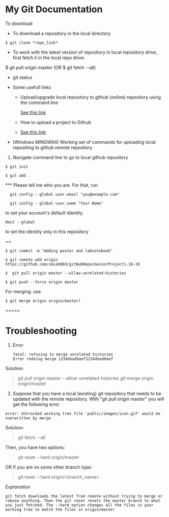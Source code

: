 # My Git Documentation   

To download 


* To download a repository in the local directory
~~~
$ git clone *repo_link*
~~~

* To work with the  latest version of repository in local repository drive, first fetch it in the local repo drive:

$ git pull origin master       (OR  $ git fetch --all)


* git status 



* Some usefull links 

  * Upload/upgrade local repository to github (online) repository using the command line

    [See this link](https://help.github.com/en/articles/adding-a-file-to-a-repository-using-the-command-line)

  * How to upload a project to Github

  * [See this link](https://stackoverflow.com/questions/12799719/how-to-upload-a-project-to-github)



* (Windows MINGW64) Working set of commands for uploading local repositing to github remote repository

1. Navigate command line to go to local github repository

~~~
$ git init

$ git add . 

~~~

*** Please tell me who you are. For that, run

~~~
  git config --global user.email "you@example.com"
  
  git config --global user.name "Your Name"
~~~

to set your account's default identity.

~~~
Omit --global 
~~~
to set the identity only in this repository

==

~~~
$ git commit -m "Adding poster and labnotebook"

$ git remote add origin https://github.com/smiah069/gitHubReposSeniorProject1-18-19

$  git pull origin master --allow-unrelated-histories

$ git push --force origin master
~~~

For merging: use 

~~~
$ git merge origin origin/master)
~~~

=====



# Troubleshooting 


1. Error
   ~~~
   fatal: refusing to merge unrelated histories
   Error redoing merge 1234deadbeef1234deadbeef
   ~~~

  Solution: 

  > git pull origin master --allow-unrelated-histories
  > git merge origin origin/master 

2. Suppose that you have a local (existing) git repository that needs to be updated with the remote repository. With "git pull    origin master" you will get the following error

~~~
error: Untracked working tree file 'public/images/icon.gif' would be overwritten by merge
~~~

Solution: 

>git fetch --all

Then, you have two options:

>git reset --hard origin/master

OR If you are on some other branch type:

>git reset --hard origin/<branch_name>

*Explanation* 
~~~
git fetch downloads the latest from remote without trying to merge or rebase anything. Then the git reset resets the master branch to what you just fetched. The --hard option changes all the files in your working tree to match the files in origin/master
~~~


